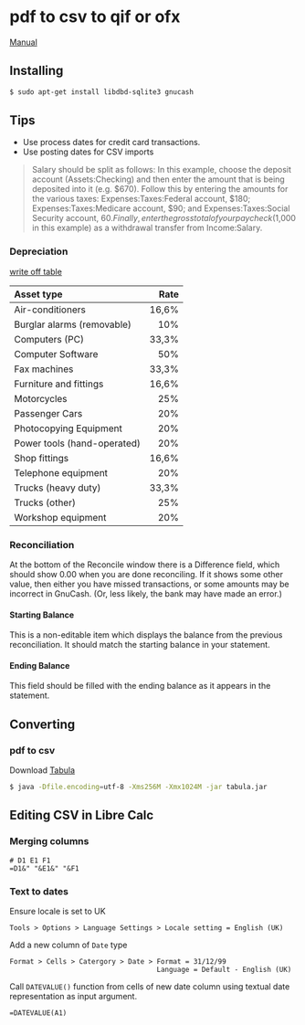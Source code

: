 # pdf to csv to qif or ofx

[Manual](http://www.gnucash.org/docs/v2.6/C/gnucash-guide/index.html)

## Installing
```bash
$ sudo apt-get install libdbd-sqlite3 gnucash
```

## Tips

- Use process dates for credit card transactions.
- Use posting dates for CSV imports

> Salary should be split as follows: In this example, choose the deposit account (Assets:Checking) and then enter the amount that is being deposited into it (e.g. $670). Follow this by entering the amounts for the various taxes: Expenses:Taxes:Federal account, $180; Expenses:Taxes:Medicare account, $90; and Expenses:Taxes:Social Security account, $60. Finally, enter the gross total of your paycheck ($1,000 in this example) as a withdrawal transfer from Income:Salary.

### Depreciation
[write off table](http://www.sars.gov.za/AllDocs/LegalDoclib/Rulings/LAPD-IntR-R-BGR-2012-07%20-%20Wear%20And%20Tear%20Depreciation%20Allowance.pdf)

Asset type |  Rate
:--- | ---:
Air-conditioners | 16,6%
Burglar alarms (removable) | 10%
Computers (PC) | 33,3%
Computer Software | 50%
Fax machines | 33,3%
Furniture and fittings | 16,6%
Motorcycles | 25%
Passenger Cars | 20%
Photocopying Equipment | 20%
Power tools (hand-operated) | 20%
Shop fittings | 16,6%
Telephone equipment | 20%
Trucks (heavy duty) | 33,3%
Trucks (other) | 25%
Workshop equipment | 20%

### Reconciliation
At the bottom of the Reconcile window there is a Difference field, which should show 0.00 when you are done reconciling. If it shows some other value, then either you have missed transactions, or some amounts may be incorrect in GnuCash. (Or, less likely, the bank may have made an error.)

#### Starting Balance
This is a non-editable item which displays the balance from the previous reconciliation. It should match the starting balance in your statement.

#### Ending Balance
This field should be filled with the ending balance as it appears in the statement.

## Converting

### pdf to csv

Download [Tabula](http://tabula.technology/)

```bash
$ java -Dfile.encoding=utf-8 -Xms256M -Xmx1024M -jar tabula.jar
```

## Editing CSV in Libre Calc

### Merging columns

```excel
# D1 E1 F1
=D1&" "&E1&" "&F1
```

### Text to dates

Ensure locale is set to UK

`Tools > Options > Language Settings > Locale setting = English (UK)`

Add a new column of `Date` type

```
Format > Cells > Catergory > Date > Format = 31/12/99
                                    Language = Default - English (UK)
```

Call `DATEVALUE()` function from cells of new date column using textual date representation as input argument.

```excel
=DATEVALUE(A1)
```


